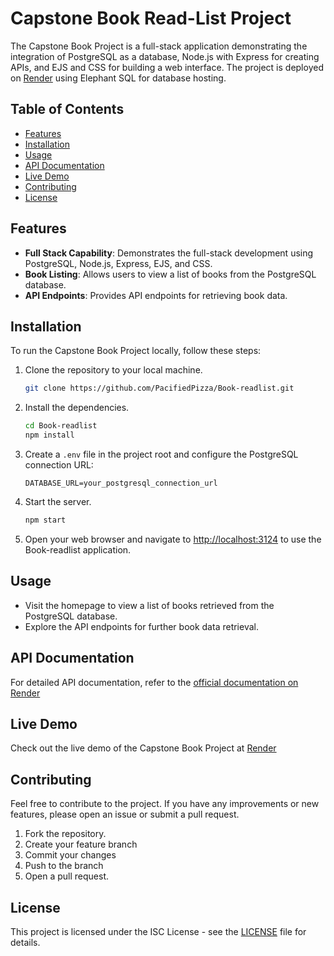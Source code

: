 # Capstone Book Read-List Project

The Capstone Book Project is a full-stack application demonstrating the integration of PostgreSQL as a database, Node.js with Express for creating APIs, and EJS and CSS for building a web interface. The project is deployed on [Render](https://book-readlist.onrender.com) using Elephant SQL for database hosting.

## Table of Contents
- [Features](#features)
- [Installation](#installation)
- [Usage](#usage)
- [API Documentation](#api-documentation)
- [Live Demo](#live-demo)
- [Contributing](#contributing)
- [License](#license)

## Features

- **Full Stack Capability**: Demonstrates the full-stack development using PostgreSQL, Node.js, Express, EJS, and CSS.
- **Book Listing**: Allows users to view a list of books from the PostgreSQL database.
- **API Endpoints**: Provides API endpoints for retrieving book data.

## Installation

To run the Capstone Book Project locally, follow these steps:

1. Clone the repository to your local machine.
    ```bash
    git clone https://github.com/PacifiedPizza/Book-readlist.git
    ```

2. Install the dependencies.
    ```bash
    cd Book-readlist
    npm install
    ```

3. Create a `.env` file in the project root and configure the PostgreSQL connection URL:
    ```env
    DATABASE_URL=your_postgresql_connection_url
    ```

4. Start the server.
    ```bash
    npm start
    ```

5. Open your web browser and navigate to [http://localhost:3124](http://localhost:3124) to use the Book-readlist application.

## Usage

- Visit the homepage to view a list of books retrieved from the PostgreSQL database.
- Explore the API endpoints for further book data retrieval.

## API Documentation

For detailed API documentation, refer to the [official documentation on Render](https://book-readlist.onrender.com/docs) 

## Live Demo

Check out the live demo of the Capstone Book Project at [Render](https://book-readlist.onrender.com) 

## Contributing

Feel free to contribute to the project. If you have any improvements or new features, please open an issue or submit a pull request.

1. Fork the repository.
2. Create your feature branch 
3. Commit your changes 
4. Push to the branch 
5. Open a pull request.

## License

This project is licensed under the ISC License - see the [LICENSE](LICENSE) file for details.
